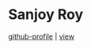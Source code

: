# Sanjoy Roy

[github-profile](https://github.com/sanjoy-git) | [view](https://sprofile.web.app/)


